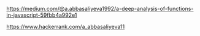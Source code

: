 <!-- Adding a link of my article published in Medium -->
https://medium.com/@a.abbasaliyeva1992/a-deep-analysis-of-functions-in-javascript-59fbb4a992e1

<!-- Hackerank link -->

https://www.hackerrank.com/a_abbasaliyeva11

